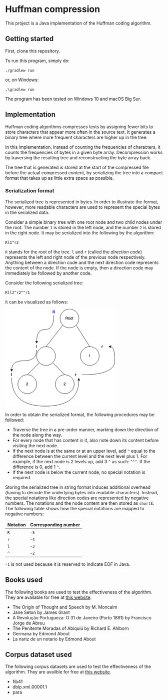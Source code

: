 # Huffman compression

This project is a Java implementation of the Huffman coding algorithm.

## Getting started

First, clone this repository.

To run this program, simply do:

```
./gradlew run
```

or, on Windows:

```
.\gradlew run
```

The program has been tested on Windows 10 and macOS Big Sur.

## Implementation

Huffman coding algorithms compresses texts by assigning fewer bits to store characters that appear more often in the
source text. It generates a binary tree where more frequent characters are higher up in the tree.

In this implementation, instead of counting the frequencies of characters, it counts the frequencies of bytes in a given
byte array. Decompression works by traversing the resulting tree and reconstructing the byte array back.

The tree that is generated is stored at the start of the compressed file before the actual compressed content, by
serializing the tree into a compact format that takes up as little extra space as possible.

### Serialization format

The serialized tree is represented in bytes. In order to illustrate the format, however, more readable characters are
used to represent the special bytes in the serialized data.

Consider a simple binary tree with one root node and two child nodes under the root. The number `1` is stored in the
left node, and the number `2` is stored in the right node. It may be serialized into the following by the algorithm:

```
Rl1^r2
```

`R` stands for the root of the tree.
`l` and `r` (called the *direction code*) represents the left and right node of the previous node respectively. Anything
between a direction code and the next direction code represents the content of the node. If the node is empty, then a
direction code may immediately be followed by another code.

Consider the following serialized tree:

```
Rll2^r2^^r1
```

it can be visualized as follows:

![visualization of serialization format](./assets/images/serialization_visualized.png)

In order to obtain the serialized format, the following procedures may be followed:

- Traverse the tree in a pre-order manner, marking down the direction of the node along the way.
- For every node that has content in it, also note down its content before visiting the next node.
- If the next node is at the same or at an upper level, add `^` equal to the difference between the current level and the next level plus 1.
  For example, if the next node is 2 levels up, add 3 `^` as such: `^^^`.
  If the difference is 0, add 1 `^`.
- If the next node is below the current node, no special notation is required.

Storing the serialized tree in string format induces additional overhead
(having to decode the underlying bytes into readable characters). Instead, the special notations like direction codes
are represented by negative numbers. The notations and the node content are then stored as `short`s. The following table
shows how the special notations are mapped to negative numbers:

| Notation | Corresponding number |
| -------- | -------------------- |
| `R`      | `-5`                 |
| `r`      | `-4`                 |
| `l`      | `-3`                 |
| `^`      | `-2`                 |

`-1` is not used because it is reserved to indicate EOF in Java.

## Books used

The following books are used to test the effectiveness of the algorithm.
They are available for free at [this website](https://www.gutenberg.org/).

- The Origin of Thought and Speech by M. Moncalm
- Jane Seton by James Grant
- A Revolução Portugueza: O 31 de Janeiro (Porto 1891) by Francisco Jorge de Abreu
- The Penitente Moradas of Abiquiú by Richard E. Ahlborn
- Germana by Edmond About
- La nariz de un notario by Edmond About

## Corpus dataset used

The following corpus datasets are used to test the effectiveness of the algorithm.
They are availble for free at [this website](http://pizzachili.dcc.uchile.cl/repcorpus.html).

- fib41
- dblp.xml.00001.1
- para
